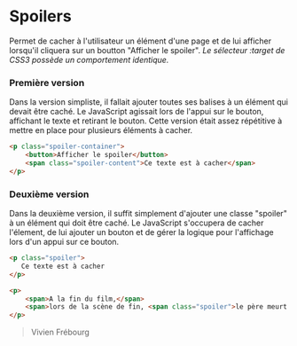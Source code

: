 # Spoilers

Permet de cacher à l'utilisateur un élément d'une page et de lui afficher lorsqu'il cliquera sur un boutton "Afficher le spoiler".
*Le sélecteur :target de CSS3 possède un comportement identique.*

### Première version
Dans la version simpliste, il fallait ajouter toutes ses balises à un élément qui devait être caché. Le JavaScript agissait lors de l'appui sur le bouton, affichant le texte et retirant le bouton.
Cette version était assez répétitive à mettre en place pour plusieurs éléments à cacher.
```html
<p class="spoiler-container">
    <button>Afficher le spoiler</button>
    <span class="spoiler-content">Ce texte est à cacher</span>
</p>
```

### Deuxième version
Dans la deuxième version, il suffit simplement d'ajouter une classe "spoiler" à un élément qui doit être caché.
Le JavaScript s'occupera de cacher l'élement, de lui ajouter un bouton et de gérer la logique pour l'affichage lors d'un appui sur ce bouton.
```html
<p class="spoiler">
   Ce texte est à cacher
</p>
```
```html
<p>
    <span>A la fin du film,</span>
    <span>lors de la scène de fin, <span class="spoiler">le père meurt dans d'horribles souffrance.</span> C'était inattendu!</span>
</p>
```


> Vivien Frébourg
